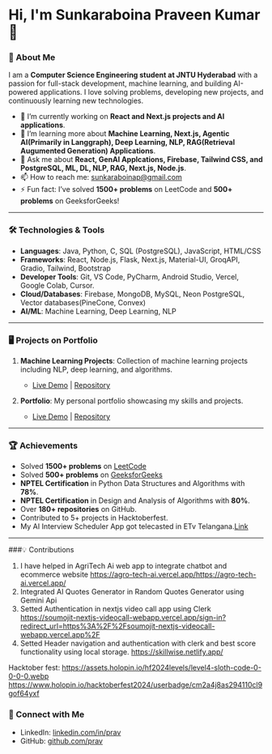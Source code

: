 # Hi, I'm Sunkaraboina Praveen Kumar 👋

### 🌟 About Me

I am a **Computer Science Engineering student at JNTU Hyderabad** with a passion for full-stack development, machine learning, and building AI-powered applications. I love solving problems, developing new projects, and continuously learning new technologies.

- 🔭 I’m currently working on **React and Next.js projects and AI applications**.
- 🌱 I’m learning more about **Machine Learning, Next.js, Agentic AI(Primarily in Langgraph), Deep Learning, NLP, RAG(Retrieval Augumented Generation) Applications**.
- 💬 Ask me about **React, GenAI Applcations, Firebase, Tailwind CSS, and PostgreSQL, ML, DL, NLP, RAG, Next.js, Node.js**.
- 📫 How to reach me: [sunkaraboinap@gmail.com](mailto:sunkaraboinap@gmail.com)
- ⚡ Fun fact: I’ve solved **1500+ problems** on LeetCode and **500+ problems** on GeeksforGeeks!

---

### 🛠️ Technologies & Tools

- **Languages**: Java, Python, C, SQL (PostgreSQL), JavaScript, HTML/CSS
- **Frameworks**: React, Node.js, Flask, Next.js, Material-UI, GroqAPI, Gradio, Tailwind, Bootstrap
- **Developer Tools**: Git, VS Code, PyCharm, Android Studio, Vercel, Google Colab, Cursor.
- **Cloud/Databases**: Firebase, MongoDB, MySQL, Neon PostgreSQL, Vector databases(PineCone, Convex)
- **AI/ML**: Machine Learning, Deep Learning, NLP

---

### 🖥️ Projects on Portfolio

1. **Machine Learning Projects**: Collection of machine learning projects including NLP, deep learning, and algorithms.
   - [Live Demo](https://ml-projects-six.vercel.app/) | [Repository](https://github.com/SunkaraboinaPraveenKumar/Machine_Learning_Projects)

2. **Portfolio**: My personal portfolio showcasing my skills and projects.
   - [Live Demo](https://praveen-portfolio-sigma.vercel.app/) | [Repository](https://github.com/SunkaraboinaPraveenKumar/Praveen_Portfolio)

---

### 🏆 Achievements

- Solved **1500+ problems** on [LeetCode](https://leetcode.com/u/Sunkaraboina_Praveen_Kumar/)
- Solved **500+ problems** on [GeeksforGeeks](https://geeksforgeeks.org/user/sunkara1i49/)
- **NPTEL Certification** in Python Data Structures and Algorithms with **78%**.
- **NPTEL Certification** in Design and Analysis of Algorithms with **80%**.
- Over **180+ repositories** on GitHub.
- Contributed to 5+ projects in Hacktoberfest.
- My AI Interview Scheduler App got telecasted in ETv Telangana.[Link](https://ai-interview-platform-prav-vapi.vercel.app/)

---

###💡 Contributions
1. I have helped in AgriTech Ai web app to integrate chatbot and ecommerce website
https://agro-tech-ai.vercel.app/https://agro-tech-ai.vercel.app/
2. Integrated AI Quotes Generator in Random Quotes Generator using Gemini Api
3. Setted Authentication in nextjs video call app using Clerk
https://soumojit-nextjs-videocall-webapp.vercel.app/sign-in?redirect_url=https%3A%2F%2Fsoumojit-nextjs-videocall-webapp.vercel.app%2F
4. Setted Header navigation and authentication with clerk and best score functionality using local storage.
https://skillwise.netlify.app/

Hacktober fest:
https://assets.holopin.io/hf2024levels/level4-sloth-code-0-0-0-0.webp
https://www.holopin.io/hacktoberfest2024/userbadge/cm2a4j8as294110cl9gof64yxf


### 🔗 Connect with Me

- LinkedIn: [linkedin.com/in/prav](https://www.linkedin.com/in/prav)
- GitHub: [github.com/prav](https://github.com/SunkaraboinaPraveenKumar)



